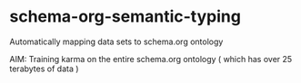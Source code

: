 # schema-org-semantic-typing

Automatically mapping data sets to schema.org ontology

AIM:
Training karma on the entire schema.org ontology ( which has over 25 terabytes of data )
